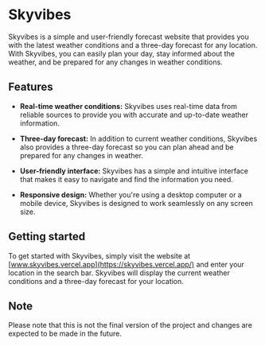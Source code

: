 # Skyvibes

Skyvibes is a simple and user-friendly forecast website that provides you with the latest weather conditions and a three-day forecast for any location. With Skyvibes, you can easily plan your day, stay informed about the weather, and be prepared for any changes in weather conditions.


## Features

- **Real-time weather conditions:** Skyvibes uses real-time data from reliable sources to provide you with accurate and up-to-date weather information.

- **Three-day forecast:** In addition to current weather conditions, Skyvibes also provides a three-day forecast so you can plan ahead and be prepared for any changes in weather.

- **User-friendly interface:** Skyvibes has a simple and intuitive interface that makes it easy to navigate and find the information you need.

- **Responsive design:** Whether you're using a desktop computer or a mobile device, Skyvibes is designed to work seamlessly on any screen size.

## Getting started

To get started with Skyvibes, simply visit the website at [www.skyvibes.vercel.app](https://skyvibes.vercel.app/) and enter your location in the search bar. Skyvibes will display the current weather conditions and a three-day forecast for your location.

## Note

Please note that this is not the final version of the project and changes are expected to be made in the future.
